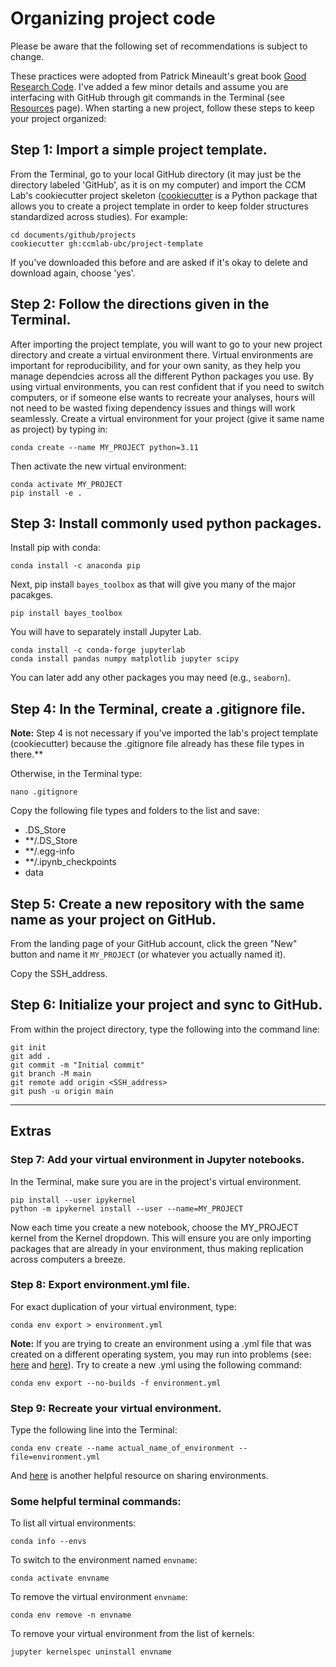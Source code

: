 # Organizing project code

Please be aware that the following set of recommendations is subject to change.

These practices were adopted from Patrick Mineault's great book [Good Research Code](https://goodresearch.dev/). I've added a few minor details and assume you are interfacing with GitHub through git commands in the Terminal (see [Resources](resources) page). When starting a new project, follow these steps to keep your project organized:  

## Step 1: Import a simple project template.
From the Terminal, go to your local GitHub directory (it may just be the directory labeled 'GitHub', as it is on my computer) and import the CCM Lab's cookiecutter project skeleton ([cookiecutter](https://cookiecutter.readthedocs.io/en/stable/README.html) is a Python package that allows you to create a project template in order to keep folder structures standardized across studies). For example:
```
cd documents/github/projects  
cookiecutter gh:ccmlab-ubc/project-template
```

If you've downloaded this before and are asked if it's okay to delete and download again, choose 'yes'.   

## Step 2: Follow the directions given in the Terminal.
After importing the project template, you will want to go to your new project directory and create a virtual environment there. Virtual environments are important for reproducibility, and for your own sanity, as they help you manage dependcies across all the different Python packages you use. By using virtual environments, you can rest confident that if you need to switch computers, or if someone else wants to recreate your analyses, hours will not need to be wasted fixing dependency issues and things will work seamlessly. Create a virtual environment for your project (give it same name as project) by typing in: 

```
conda create --name MY_PROJECT python=3.11
```
 
Then activate the new virtual environment:  
```
conda activate MY_PROJECT  
pip install -e .
``` 

## Step 3: Install commonly used python packages.  
Install pip with conda:

```
conda install -c anaconda pip
```

Next, pip install `bayes_toolbox` as that will give you many of the major pacakges. 

```
pip install bayes_toolbox
```

You will have to separately install Jupyter Lab. 

```
conda install -c conda-forge jupyterlab
conda install pandas numpy matplotlib jupyter scipy  
```
  
You can later add any other packages you may need (e.g., `seaborn`). 


## Step 4: In the Terminal, create a .gitignore file.  

**Note:** Step 4 is not necessary if you've imported the lab's project template (cookiecutter) because the .gitignore file already has these file types in there.**

Otherwise, in the Terminal type:
```
nano .gitignore
``` 

Copy the following file types and folders to the list and save:
- .DS_Store
- **/.DS_Store
- **/.egg-info
- **/.ipynb_checkpoints
- data


## Step 5: Create a new repository with the same name as your project on GitHub.

From the landing page of your GitHub account, click the green "New" button and name it `MY_PROJECT` (or whatever you actually named it). 

Copy the SSH_address. 

## Step 6: Initialize your project and sync to GitHub.

From within the project directory, type the following into the command line:

```
git init
git add .
git commit -m "Initial commit"
git branch -M main
git remote add origin <SSH_address>
git push -u origin main
```

---
## Extras

### Step 7: Add your virtual environment in Jupyter notebooks.

In the Terminal, make sure you are in the project's virtual environment. 

```
pip install --user ipykernel  
python -m ipykernel install --user --name=MY_PROJECT
```
    
Now each time you create a new notebook, choose the MY_PROJECT kernel from the Kernel dropdown. This will ensure you are only importing packages that are already in your environment, thus making replication across computers a breeze.   

### Step 8: Export environment.yml file.

For exact duplication of your virtual environment, type:  
```
conda env export > environment.yml  
```

**Note:** If you are trying to create an environment using a .yml file that was created on a different operating system, you may run into problems (see: [here](https://goodresearch.dev/setup.html#export-your-environment) and [here](https://github.com/conda/conda/issues/9399)). Try to create a new .yml using the following command: 

```
conda env export --no-builds -f environment.yml  
```

### Step 9: Recreate your virtual environment.

Type the following line into the Terminal:  
```
conda env create --name actual_name_of_environment --file=environment.yml
```

And [here](https://carpentries-incubator.github.io/introduction-to-conda-for-data-scientists/04-sharing-environments/index.html) is another helpful resource on sharing environments. 


### Some helpful terminal commands:

To list all virtual environments:
```
conda info --envs
```

To switch to the environment named `envname`:
```
conda activate envname
```

To remove the virtual environment `envname`:
```
conda env remove -n envname
```

To remove your virtual environment from the list of kernels:
```
jupyter kernelspec uninstall envname 
```
